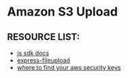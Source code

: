 # Amazon S3 Upload

## RESOURCE LIST:

* [js sdk docs](https://aws.amazon.com/sdk-for-node-js/)
* [express-fileupload](https://www.npmjs.com/package/express-fileupload)
* [where to find your aws security keys](https://console.aws.amazon.com/iam/home?#/security_credential)
